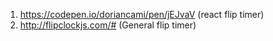 1. https://codepen.io/doriancami/pen/jEJvaV (react flip timer)
2. http://flipclockjs.com/# (General flip timer)
